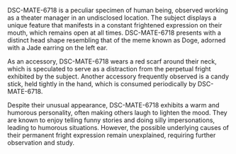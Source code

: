 DSC-MATE-6718 is a peculiar specimen of human being, observed working as a theater manager in an undisclosed location. The subject displays a unique feature that manifests in a constant frightened expression on their mouth, which remains open at all times. DSC-MATE-6718 presents with a distinct head shape resembling that of the meme known as Doge, adorned with a Jade earring on the left ear.

As an accessory, DSC-MATE-6718 wears a red scarf around their neck, which is speculated to serve as a distraction from the perpetual fright exhibited by the subject. Another accessory frequently observed is a candy stick, held tightly in the hand, which is consumed periodically by DSC-MATE-6718.

Despite their unusual appearance, DSC-MATE-6718 exhibits a warm and humorous personality, often making others laugh to lighten the mood. They are known to enjoy telling funny stories and doing silly impersonations, leading to humorous situations. However, the possible underlying causes of their permanent fright expression remain unexplained, requiring further observation and study.
